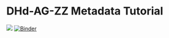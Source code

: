 # DHd-AG-ZZ Metadata Tutorial

![](https://github.com/mmh352/tt284-content/workflows/Deployment/badge.svg) [![Binder](https://mybinder.org/badge_logo.svg)](https://mybinder.org/v2/gh/mmh352/metadata-tutorial-container/default)
